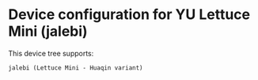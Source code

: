 Device configuration for YU Lettuce Mini (jalebi)
==============================
This device tree supports:

    jalebi (Lettuce Mini - Huaqin variant)
